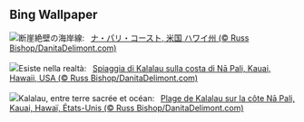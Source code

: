 ## Bing Wallpaper
![](https://www.bing.com/th?id=OHR.NaPaliKauai_JA-JP1764842674_UHD.jpg&w=1000)断崖絶壁の海岸線:&nbsp;&ensp;[ナ・パリ・コースト, 米国 ハワイ州 (© Russ Bishop/DanitaDelimont.com)](https://www.bing.com/th?id=OHR.NaPaliKauai_JA-JP1764842674_UHD.jpg)
<br><br/>
![](https://www.bing.com/th?id=OHR.NaPaliKauai_IT-IT1557569434_UHD.jpg&w=1000)Esiste nella realtà:&nbsp;&ensp;[Spiaggia di Kalalau sulla costa di Nā Pali, Kauai, Hawaii, USA (© Russ Bishop/DanitaDelimont.com)](https://www.bing.com/th?id=OHR.NaPaliKauai_IT-IT1557569434_UHD.jpg)
<br><br/>
![](https://www.bing.com/th?id=OHR.NaPaliKauai_FR-FR8653157618_UHD.jpg&w=1000)Kalalau, entre terre sacrée et océan:&nbsp;&ensp;[Plage de Kalalau sur la côte Nā Pali, Kauai, Hawaï, États-Unis (© Russ Bishop/DanitaDelimont.com)](https://www.bing.com/th?id=OHR.NaPaliKauai_FR-FR8653157618_UHD.jpg)
<br><br/>
